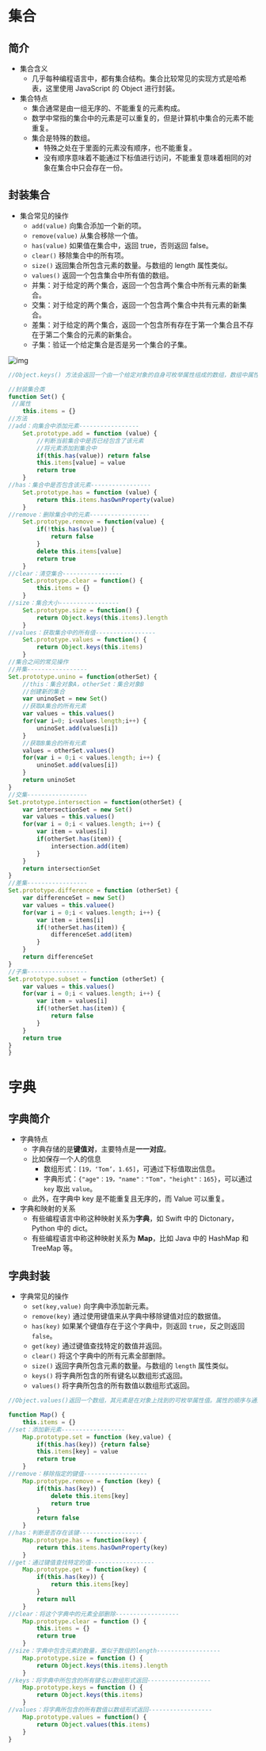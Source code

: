 # 集合

## 简介

- 集合含义
  - 几乎每种编程语言中，都有集合结构。集合比较常见的实现方式是哈希表，这里使用 JavaScript 的 Object 进行封装。
- 集合特点
  - 集合通常是由一组无序的、不能重复的元素构成。
  - 数学中常指的集合中的元素是可以重复的，但是计算机中集合的元素不能重复。
  - 集合是特殊的数组。
    - 特殊之处在于里面的元素没有顺序，也不能重复。
    - 没有顺序意味着不能通过下标值进行访问，不能重复意味着相同的对象在集合中只会存在一份。

## 封装集合

- 集合常见的操作
  - `add(value)` 向集合添加一个新的项。
  - `remove(value)` 从集合移除一个值。
  - `has(value)` 如果值在集合中，返回 true，否则返回 false。
  - `clear()` 移除集合中的所有项。
  - `size()` 返回集合所包含元素的数量。与数组的 length 属性类似。
  - `values()` 返回一个包含集合中所有值的数组。
  - 并集：对于给定的两个集合，返回一个包含两个集合中所有元素的新集合。
  - 交集：对于给定的两个集合，返回一个包含两个集合中共有元素的新集合。
  - 差集：对于给定的两个集合，返回一个包含所有存在于第一个集合且不存在于第二个集合的元素的新集合。
  - 子集：验证一个给定集合是否是另一个集合的子集。

![img](C:\Users\22140\Desktop\web-study\note\assets\img\集合.png)

```javascript
//Object.keys() 方法会返回一个由一个给定对象的自身可枚举属性组成的数组，数组中属性名的排列顺序和正常循环遍历该对象时返回的顺序一致 。

//封装集合类
function Set() {
 //属性
    this.items = {}
//方法
//add：向集合中添加元素-----------------
    Set.prototype.add = function (value) {
        //判断当前集合中是否已经包含了该元素
        //将元素添加到集合中
        if(this.has(value)) return false
        this.items[value] = value
        return true
    }
//has：集合中是否包含该元素-----------------
    Set.prototype.has = function (value) {
        return this.items.hasOwnProperty(value)
    }
//remove：删除集合中的元素-----------------
    Set.prototype.remove = function(value) {
        if(!this.has(value)) {
            return false
        }
        delete this.items[value]
        return true
    }
//clear：清空集合-----------------
    Set.prototype.clear = function() {
        this.items = {}
    }
//size：集合大小-----------------
    Set.prototype.size = function() {
        return Object.keys(this.items).length
    }
//values：获取集合中的所有值-----------------
    Set.prototype.values = function() {
        return Object.keys(this.items)
    }
//集合之间的常见操作
//并集-----------------
Set.prototype.unino = function(otherSet) {
    //this：集合对象A，otherSet：集合对象B
    //创建新的集合
    var uninoSet = new Set()
    //获取A集合的所有元素
    var values = this.values()
    for(var i=0; i<values.length;i++) {
        uninoSet.add(values[i])
    }
    //获取B集合的所有元素
    values = otherSet.values()
    for(var i = 0;i < values.length; i++) {
        uninoSet.add(values[i])
    }
    return uninoSet
}
//交集-----------------
Set.prototype.intersection = function(otherSet) {
    var intersectionSet = new Set()
    var values = this.values()
    for(var i = 0;i < values.length; i++) {
        var item = values[i]
        if(otherSet.has(item)) {
            intersection.add(item)
        }
    }
    return intersectionSet
}
//差集-----------------
Set.prototype.difference = function (otherSet) {
    var differenceSet = new Set()
    var values = this.valuee()
    for(var i = 0;i < values.length; i++) {
        var item = items[i]
        if(!otherSet.has(item)) {
            differenceSet.add(item)
        }
    }
    return differenceSet
}
//子集-----------------
Set.prototype.subset = function (otherSet) {
    var values = this.values()
    for(var i = 0;i < values.length; i++) {
        var item = values[i]
        if(!otherSet.has(item)) {
            return false
        }
    }
    return true
}
}
```

# 字典

## 字典简介

- 字典特点
  - 字典存储的是**键值对**，主要特点是**一一对应**。
  - 比如保存一个人的信息
    - 数组形式：`[19，‘Tom’，1.65]`，可通过下标值取出信息。
    - 字典形式：`{"age"：19，"name"："Tom"，"height"：165}`，可以通过 `key` 取出 `value`。
  - 此外，在字典中 key 是不能重复且无序的，而 Value 可以重复。
- 字典和映射的关系
  - 有些编程语言中称这种映射关系为**字典**，如 Swift 中的 Dictonary，Python 中的 dict。
  - 有些编程语言中称这种映射关系为 **Map**，比如 Java 中的 HashMap 和 TreeMap 等。

## 字典封装

- 字典常见的操作
  - `set(key,value)` 向字典中添加新元素。
  - `remove(key)` 通过使用键值来从字典中移除键值对应的数据值。
  - `has(key)` 如果某个键值存在于这个字典中，则返回 `true`，反之则返回 `false`。
  - `get(key)` 通过键值查找特定的数值并返回。
  - `clear()` 将这个字典中的所有元素全部删除。
  - `size()` 返回字典所包含元素的数量。与数组的 `length` 属性类似。
  - `keys()` 将字典所包含的所有键名以数组形式返回。
  - `values()` 将字典所包含的所有数值以数组形式返回。

```javascript
//Object.values()返回一个数组，其元素是在对象上找到的可枚举属性值。属性的顺序与通过手动循环对象的属性值所给出的顺序相同。

function Map() {
    this.items = {}
//set：添加新元素------------------
    Map.prototype.set = function (key,value) {
        if(this.has(key)) {return false}
        this.items[key] = value
        return true
    }
//remove：移除指定的键值------------------
    Map.prototype.remove = function (key) {
        if(this.has(key)) {
            delete this.items[key]
            return true
        }
        return false
    }
//has：判断是否存在该键------------------
    Map.prototype.has = function(key) {
        return this.items.hasOwnProperty(key)
    }
//get：通过键值查找特定的值------------------
    Map.prototype.get = function(key) {
        if(this.has(key)) {
            return this.items[key]
        }
        return null
    }
//clear：将这个字典中的元素全部删除------------------
    Map.prototype.clear = function () {
        this.items = {}
        return true
    }
//size：字典中包含元素的数量，类似于数组的length------------------
    Map.prototype.size = function () {
        return Object.keys(this.items).length
    }
//keys：将字典中所包含的所有键名以数组形式返回------------------
    Map.prototype.keys = function () {
        return Object.keys(this.items)
    }
//values：将字典所包含的所有数值以数组形式返回------------------
    Map.prototype.values = function() {
        return Object.values(this.items)
    }
}
```

